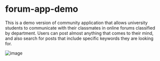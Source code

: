# forum-app-demo

This is a demo version of community application that allows university students to communicate with their classmates in online forums classified by department. Users can post almost anything that comes to their mind, and also search for posts that include specific keywords they are looking for.

![image](https://user-images.githubusercontent.com/50696567/146643775-b7720808-efbc-4ef7-95bd-c7a91d5c73b9.png)

